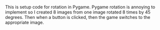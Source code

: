 This is setup code for rotation in Pygame. Pygame rotation is annoying to implement so I created 8 images from one image rotated 8 times by 45 degrees.
Then when a button is clicked, then the game switches to the appropriate image.
